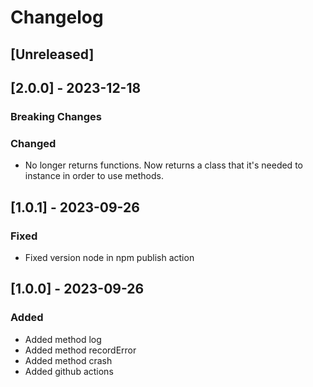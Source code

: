 # Changelog

## [Unreleased]

## [2.0.0] - 2023-12-18

### Breaking Changes

### Changed

- No longer returns functions. Now returns a class that it's needed to instance in order to use methods.


## [1.0.1] - 2023-09-26

### Fixed

- Fixed version node in npm publish action

## [1.0.0] - 2023-09-26

### Added

- Added method log
- Added method recordError
- Added method crash
- Added github actions
